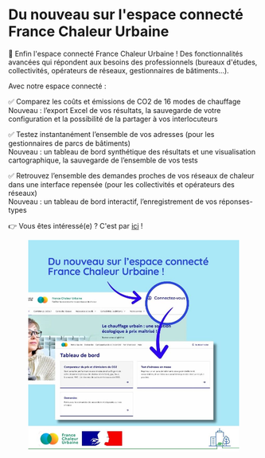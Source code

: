 # Du nouveau sur l'espace connecté France Chaleur Urbaine

🎉 Enfin l'espace connecté France Chaleur Urbaine ! Des fonctionnalités avancées qui répondent aux besoins des professionnels (bureaux d'études, collectivités, opérateurs de réseaux, gestionnaires de bâtiments...).

Avec notre espace connecté :

✅ Comparez les coûts et émissions de CO2 de 16 modes de chauffage
\
Nouveau : l’export Excel de vos résultats, la sauvegarde de votre configuration et la possibilité de la partager à vos interlocuteurs

✅ Testez instantanément l’ensemble de vos adresses (pour les gestionnaires de parcs de bâtiments)
\
Nouveau : un tableau de bord synthétique des résultats et une visualisation cartographique, la sauvegarde de l’ensemble de vos tests

✅ Retrouvez l’ensemble des demandes proches de vos réseaux de chaleur dans une interface repensée (pour les collectivités et opérateurs des réseaux)
\
Nouveau : un tableau de bord interactif, l’enregistrement de vos réponses-types

👉 Vous êtes intéressé(e) ? C'est par [ici](/connexion) !

<figure><img src=".gitbook/assets/FCU_espace-connecte.jpg" alt=""><figcaption></figcaption></figure>
